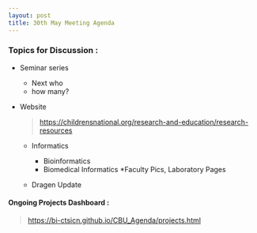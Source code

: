 ```yaml
---
layout: post
title: 30th May Meeting Agenda
---
```

### Topics for Discussion :

* Seminar series 
  - Next who 
  - how many?

* Website
  > https://childrensnational.org/research-and-education/research-resources
  
    * Informatics
        - Bioinformatics
        - Biomedical Informatics
        *Faculty Pics, Laboratory Pages

  * Dragen Update

#### Ongoing Projects Dashboard :

> https://bi-ctsicn.github.io/CBU_Agenda/projects.html


